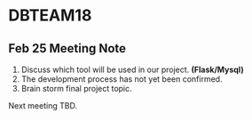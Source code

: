 # DBTEAM18

## Feb 25 Meeting Note
  1. Discuss which tool will be used in our project.
  **(Flask/Mysql)**
  2. The development process has not yet been confirmed.
  3. Brain storm final project topic.
  
Next meeting TBD.
